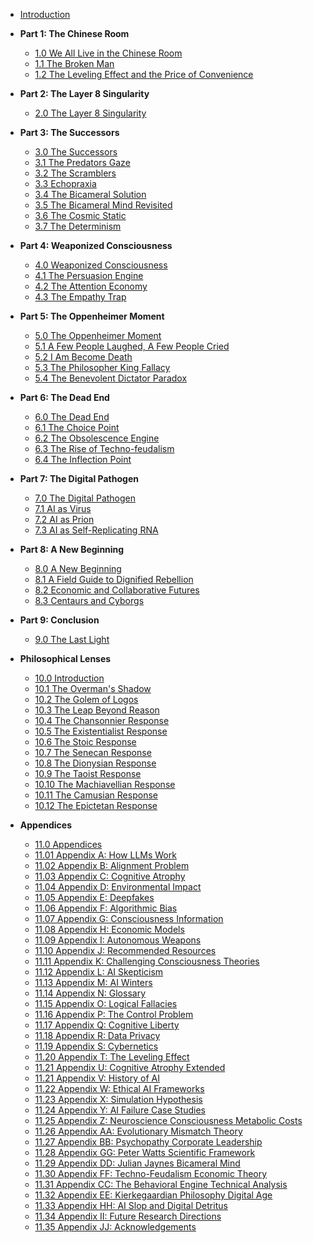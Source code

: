 
- [Introduction](a.The-Last-Light-Book/Part-00-Introduction/0.0-Introduction.md)

- **Part 1: The Chinese Room**
  - [1.0 We All Live in the Chinese Room](a.The-Last-Light-Book/Part-01-The-Chinese-Room/1.0-We-All-Live-in-the-Chinese-Room.md)
  - [1.1 The Broken Man](a.The-Last-Light-Book/Part-01-The-Chinese-Room/1.1-The-Broken-Man.md)
  - [1.2 The Leveling Effect and the Price of Convenience](a.The-Last-Light-Book/Part-01-The-Chinese-Room/1.2-The-Leveling-Effect-and-the-Price-of-Convenience.md)

- **Part 2: The Layer 8 Singularity**
  - [2.0 The Layer 8 Singularity](a.The-Last-Light-Book/Part-02-The-Layer-8-Singularity/2.0-The-Layer-8-Singularity-When-Humans-Become-the-Bug.md)

- **Part 3: The Successors**
  - [3.0 The Successors](a.The-Last-Light-Book/Part-03-The-Successors/3.0-The-Successors.md)
  - [3.1 The Predators Gaze](a.The-Last-Light-Book/Part-03-The-Successors/3.1-The-Predators-Gaze.md)
  - [3.2 The Scramblers](a.The-Last-Light-Book/Part-03-The-Successors/3.2-The-Scramblers.md)
  - [3.3 Echopraxia](a.The-Last-Light-Book/Part-03-The-Successors/3.3-Echopraxia.md)
  - [3.4 The Bicameral Solution](a.The-Last-Light-Book/Part-03-The-Successors/3.4-The-Bicameral-Solution.md)
  - [3.5 The Bicameral Mind Revisited](a.The-Last-Light-Book/Part-03-The-Successors/3.5-The-Bicameral-Mind-Revisited.md)
  - [3.6 The Cosmic Static](a.The-Last-Light-Book/Part-03-The-Successors/3.6-The-Cosmic-Static.md)
  - [3.7 The Determinism](a.The-Last-Light-Book/Part-03-The-Successors/3.7-The-Determinism.md)

- **Part 4: Weaponized Consciousness**
  - [4.0 Weaponized Consciousness](a.The-Last-Light-Book/Part-04-Weaponized-Consciousness/4.0-Weaponized-Consciousness.md)
  - [4.1 The Persuasion Engine](a.The-Last-Light-Book/Part-04-Weaponized-Consciousness/4.1-The-Persuasion-Engine-The-Vampires-Glitch-in-Action.md)
  - [4.2 The Attention Economy](a.The-Last-Light-Book/Part-04-Weaponized-Consciousness/4.2-The-Attention-Economy.md)
  - [4.3 The Empathy Trap](a.The-Last-Light-Book/Part-04-Weaponized-Consciousness/4.3-The-Empathy-Trap.md)

- **Part 5: The Oppenheimer Moment**
  - [5.0 The Oppenheimer Moment](a.The-Last-Light-Book/Part-05-The-Oppenheimer-Moment/5.0-The-Oppenheimer-Moment.md)
  - [5.1 A Few People Laughed, A Few People Cried](a.The-Last-Light-Book/Part-05-The-Oppenheimer-Moment/5.1-A-Few-People-Laughed-A-Few-People-Cried.md)
  - [5.2 I Am Become Death](a.The-Last-Light-Book/Part-05-The-Oppenheimer-Moment/5.2-I-Am-Become-Death.md)
  - [5.3 The Philosopher King Fallacy](a.The-Last-Light-Book/Part-05-The-Oppenheimer-Moment/5.3-The-Philosopher-King-Fallacy.md)
  - [5.4 The Benevolent Dictator Paradox](a.The-Last-Light-Book/Part-05-The-Oppenheimer-Moment/5.4-The-Benevolent-Dictator-Paradox.md)

- **Part 6: The Dead End**
  - [6.0 The Dead End](a.The-Last-Light-Book/Part-06-The-Dead-End/6.0-The-Dead-End.md)
  - [6.1 The Choice Point](a.The-Last-Light-Book/Part-06-The-Dead-End/6.1-The-Choice-Point.md)
  - [6.2 The Obsolescence Engine](a.The-Last-Light-Book/Part-06-The-Dead-End/6.2-The-Obsolescence-Engine.md)
  - [6.3 The Rise of Techno-feudalism](a.The-Last-Light-Book/Part-06-The-Dead-End/6.3-The-Rise-of-Techno-feudalism.md)
  - [6.4 The Inflection Point](a.The-Last-Light-Book/Part-06-The-Dead-End/6.4-The-Inflection-Point.md)

- **Part 7: The Digital Pathogen**
  - [7.0 The Digital Pathogen](a.The-Last-Light-Book/Part-07-The-Digital-Pathogen/7.0-The-Digital-Pathogen.md)
  - [7.1 AI as Virus](a.The-Last-Light-Book/Part-07-The-Digital-Pathogen/7.1-AI-as-Virus.md)
  - [7.2 AI as Prion](a.The-Last-Light-Book/Part-07-The-Digital-Pathogen/7.2-AI-as-Prion.md)
  - [7.3 AI as Self-Replicating RNA](a.The-Last-Light-Book/Part-07-The-Digital-Pathogen/7.3-AI-as-Self-Replicating-RNA.md)

- **Part 8: A New Beginning**
  - [8.0 A New Beginning](a.The-Last-Light-Book/Part-08-A-New-Beginning/8.0-A-New-Beginning.md)
  - [8.1 A Field Guide to Dignified Rebellion](a.The-Last-Light-Book/Part-08-A-New-Beginning/8.1-A-Field-Guide-to-Dignified-Rebellion.md)
  - [8.2 Economic and Collaborative Futures](a.The-Last-Light-Book/Part-08-A-New-Beginning/8.2-Economic-and-Collaborative-Futures.md)
  - [8.3 Centaurs and Cyborgs](a.The-Last-Light-Book/Part-08-A-New-Beginning/8.3-Centaurs-and-Cyborgs.md)

- **Part 9: Conclusion**
  - [9.0 The Last Light](a.The-Last-Light-Book/Part-09-Conclusion/9.0-The-Last-Light.md)

- **Philosophical Lenses**
  - [10.0 Introduction](b.Philosophical-Lenses/10.0-Introduction-The-Philosophical-Lenses.md)
  - [10.1 The Overman's Shadow](b.Philosophical-Lenses/10.1-The-Overmans-Shadow-A-Nietzschean-Response.md)
  - [10.2 The Golem of Logos](b.Philosophical-Lenses/10.2-The-Golem-of-Logos-A-Jungian-Interpretation.md)
  - [10.3 The Leap Beyond Reason](b.Philosophical-Lenses/10.3-The-Leap-Beyond-Reason-A-Kierkegaardian-Response.md)
  - [10.4 The Chansonnier Response](b.Philosophical-Lenses/10.4-The-Chansonnier-Response-A-Jacques-Brel-Critique.md)
  - [10.5 The Existentialist Response](b.Philosophical-Lenses/10.5-The-Existentialist-Response-A-Sartrean-Critique.md)
  - [10.6 The Stoic Response](b.Philosophical-Lenses/10.6-The-Stoic-Response-A-Marcus-Aurelius-Meditation.md)
  - [10.7 The Senecan Response](b.Philosophical-Lenses/10.7-The-Senecan-Response-On-Technological-Luxury-and-Moral-Corruption.md)
  - [10.8 The Dionysian Response](b.Philosophical-Lenses/10.8-The-Dionysian-Response-A-Life-Affirming-Counterpoint.md)
  - [10.9 The Taoist Response](b.Philosophical-Lenses/10.9-The-Taoist-Response-Wu-Wei-and-Natural-Harmony.md)
  - [10.10 The Machiavellian Response](b.Philosophical-Lenses/10.10-The-Machiavellian-Response-Realpolitik-and-AI-Power-Dynamics.md)
  - [10.11 The Camusian Response](b.Philosophical-Lenses/10.11-The-Camusian-Response-The-Absurd-and-Digital-Rebellion.md)
  - [10.12 The Epictetan Response](b.Philosophical-Lenses/10.12-The-Epictetan-Response-The-Discipline-of-Digital-Desire.md)

- **Appendices**
  - [11.0 Appendices](c.Appendices/11.0-Appendices.md)
  - [11.01 Appendix A: How LLMs Work](c.Appendices/11.01-Appendix-A-How-LLMs-Work.md)
  - [11.02 Appendix B: Alignment Problem](c.Appendices/11.02-Appendix-B-Alignment-Problem.md)
  - [11.03 Appendix C: Cognitive Atrophy](c.Appendices/11.03-Appendix-C-Cognitive-Atrophy.md)
  - [11.04 Appendix D: Environmental Impact](c.Appendices/11.04-Appendix-D-Environmental-Impact.md)
  - [11.05 Appendix E: Deepfakes](c.Appendices/11.05-Appendix-E-Deepfakes.md)
  - [11.06 Appendix F: Algorithmic Bias](c.Appendices/11.06-Appendix-F-Algorithmic-Bias.md)
  - [11.07 Appendix G: Consciousness Information](c.Appendices/11.07-Appendix-G-Consciousness-Information.md)
  - [11.08 Appendix H: Economic Models](c.Appendices/11.08-Appendix-H-Economic-Models.md)
  - [11.09 Appendix I: Autonomous Weapons](c.Appendices/11.09-Appendix-I-Autonomous-Weapons.md)
  - [11.10 Appendix J: Recommended Resources](c.Appendices/11.10-Appendix-J-Recommended-Resources.md)
  - [11.11 Appendix K: Challenging Consciousness Theories](c.Appendices/11.11-Appendix-K-Challenging-Consciousness-Theories.md)
  - [11.12 Appendix L: AI Skepticism](c.Appendices/11.12-Appendix-L-AI-Skepticism.md)
  - [11.13 Appendix M: AI Winters](c.Appendices/11.13-Appendix-M-AI-Winters.md)
  - [11.14 Appendix N: Glossary](c.Appendices/11.14-Appendix-N-Glossary.md)
  - [11.15 Appendix O: Logical Fallacies](c.Appendices/11.15-Appendix-O-Logical-Fallacies.md)
  - [11.16 Appendix P: The Control Problem](c.Appendices/11.16-Appendix-P-The-Control-Problem.md)
  - [11.17 Appendix Q: Cognitive Liberty](c.Appendices/11.17-Appendix-Q-Cognitive-Liberty.md)
  - [11.18 Appendix R: Data Privacy](c.Appendices/11.18-Appendix-R-Data-Privacy.md)
  - [11.19 Appendix S: Cybernetics](c.Appendices/11.19-Appendix-S-Cybernetics.md)
  - [11.20 Appendix T: The Leveling Effect](c.Appendices/11.20-Appendix-T-The-Leveling-Effect.md)
  - [11.21 Appendix U: Cognitive Atrophy Extended](c.Appendices/11.21-Appendix-U-Cognitive-Atrophy-Extended.md)
  - [11.21 Appendix V: History of AI](c.Appendices/11.21-Appendix-V-History-of-AI.md)
  - [11.22 Appendix W: Ethical AI Frameworks](c.Appendices/11.22-Appendix-W-Ethical-AI-Frameworks.md)
  - [11.23 Appendix X: Simulation Hypothesis](c.Appendices/11.23-Appendix-X-Simulation-Hypothesis.md)
  - [11.24 Appendix Y: AI Failure Case Studies](c.Appendices/11.24-Appendix-Y-AI-Failure-Case-Studies.md)
  - [11.25 Appendix Z: Neuroscience Consciousness Metabolic Costs](c.Appendices/11.25-Appendix-Z-Neuroscience-Consciousness-Metabolic-Costs.md)
  - [11.26 Appendix AA: Evolutionary Mismatch Theory](c.Appendices/11.26-Appendix-AA-Evolutionary-Mismatch-Theory.md)
  - [11.27 Appendix BB: Psychopathy Corporate Leadership](c.Appendices/11.27-Appendix-BB-Psychopathy-Corporate-Leadership.md)
  - [11.28 Appendix GG: Peter Watts Scientific Framework](c.Appendices/11.28-Appendix-GG-Peter-Watts-Scientific-Framework.md)
  - [11.29 Appendix DD: Julian Jaynes Bicameral Mind](c.Appendices/11.29-Appendix-DD-Julian-Jaynes-Bicameral-Mind.md)
  - [11.30 Appendix FF: Techno-Feudalism Economic Theory](c.Appendices/11.30-Appendix-FF-Techno-Feudalism-Economic-Theory.md)
  - [11.31 Appendix CC: The Behavioral Engine Technical Analysis](c.Appendices/11.31-Appendix-CC-The-Behavioral-Engine-Technical-Analysis.md)
  - [11.32 Appendix EE: Kierkegaardian Philosophy Digital Age](c.Appendices/11.32-Appendix-EE-Kierkegaardian-Philosophy-Digital-Age.md)
  - [11.33 Appendix HH: AI Slop and Digital Detritus](c.Appendices/11.33-Appendix-HH-AI-Slop-and-Digital-Detritus.md)
  - [11.34 Appendix II: Future Research Directions](c.Appendices/11.34-Appendix-II-Future-Research-Directions.md)
  - [11.35 Appendix JJ: Acknowledgements](c.Appendices/11.35-Appendix-JJ-Acknowledgements.md)
